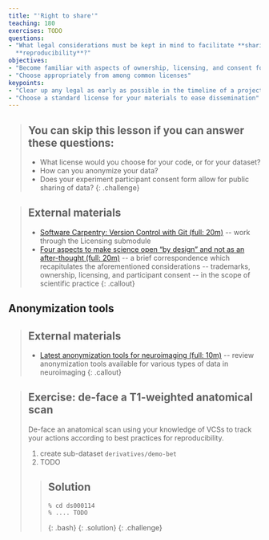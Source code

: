 ```yaml
---
title: "'Right to share'"
teaching: 180
exercises: TODO
questions:
- "What legal considerations must be kept in mind to facilitate **sharing** and
  **reproducibility**?"
objectives:
- "Become familiar with aspects of ownership, licensing, and consent forms"
- "Choose appropriately from among common licenses"
keypoints:
- "Clear up any legal as early as possible in the timeline of a project"
- "Choose a standard license for your materials to ease dissemination"
---
```


> ## You can skip this lesson if you can answer these questions:
>
>  - What license would you choose for your code, or for your dataset?
>  - How can you anonymize your data?
>  - Does your experiment participant consent form allow for
>    public sharing of data?
{: .challenge}


> ## External materials
>
>
> - [Software Carpentry: Version Control with Git (full: 20m)](http://swcarpentry.github.io/git-novice/) --
>  work through the Licensing submodule
> - [Four aspects to make science open “by design” and not as an after-thought (full: 20m)](http://dx.doi.org/10.1186/s13742-015-0072-7) --
>  a brief correspondence which recapitulates the aforementioned considerations --  trademarks, ownership, licensing, and participant consent --
>  in the scope of scientific practice
{: .callout}

## Anonymization tools

> ## External materials
>
> - [Latest anonymization tools for neuroimaging (full: 10m)](http://open-brain-consent.readthedocs.io/en/latest/anon_tools.html) --
>   review anonymization tools available for various types of data in neuroimaging
{: .callout}

> ## Exercise: de-face a T1-weighted anatomical scan
>
> De-face an anatomical scan using your knowledge of VCSs to track your
> actions according to best practices for reproducibility.
>
> 1. create sub-dataset `derivatives/demo-bet`
> 2. TODO
>
>
> > ## Solution
> > ~~~
> > % cd ds000114
> > % .... TODO
> > ~~~
> > {: .bash}
> {: .solution}
{: .challenge}
